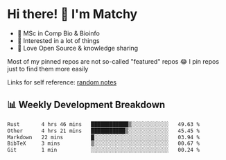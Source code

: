# Hi there! 👋 I'm Matchy

- 🧬 MSc in Comp Bio & Bioinfo
- 🎈 Interested in a lot of things
- 💜 Love Open Source & knowledge sharing

Most of my pinned repos are not so-called "featured" repos 😂 I pin repos just to find them more easily

Links for self reference: [random notes](https://matchy233.github.io/random-notes)

## 📊 Weekly Development Breakdown

<!--START_SECTION:waka-->

```txt
Rust       4 hrs 46 mins   ████████████▒░░░░░░░░░░░░   49.63 %
Other      4 hrs 21 mins   ███████████▒░░░░░░░░░░░░░   45.45 %
Markdown   22 mins         █░░░░░░░░░░░░░░░░░░░░░░░░   03.94 %
BibTeX     3 mins          ▒░░░░░░░░░░░░░░░░░░░░░░░░   00.67 %
Git        1 min           ░░░░░░░░░░░░░░░░░░░░░░░░░   00.24 %
```

<!--END_SECTION:waka-->
